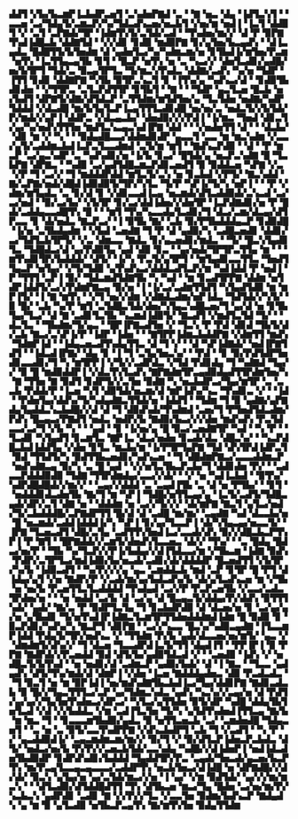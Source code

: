 ▟▟▜▝▞▙▞▙▃▆▛▐▃▙▟▛▃▅▜▝▃▚▟▅▛▇▟▝▃▝▝▇▝▅▃▝▟▄▝▐▟▜▃▚▜▝▝▃▃▅▝▃▞▜▟▄▜▞▃▆▃▛▞▚▞▜▟▃▟▚▃▅▞▅▃▙▜▝▞▅▞▆▝▅▟▐▝▐▃▜▝▟▟▉▜▝▞▝▃▜▝▃▛▇▟▞▜▛▝▐▟▆▜▚▜▞▃▜▟▞▃▟▝▝▜▚▟▅▞▆▞▞▝▟▝▛▝▉▛▇▜▚▟▐▟█▃▙▝▟▟▇▜▟▝▝▞▞▟▊▝▊▟▉▝▆▟▉▛▇▝▊▞▄▜▅▞▙▃▄▟▚▝▝▟▐▃▄▟▃▝█▟█▜▜▞▙▜▅▟▆▝▟▝▄▟▅▜▃▞▚▞▚▟▆▃▆▞▅▝▊▜▙▟▐▞▆▜▅▞▛▃▆▝▅▜▚▝▐▃▜▜▄▃▄▜▙▝▊▜▝▝█▃▛▝▅▜▚▝▅▝▃▝▚▃▞▞▝▟▅▜▃▟▊▞▄▟█▞▅▞▙▜▛▜▝▜▟▞▃▝▉▃▄▜▛▜▃▝▜▞▆▃▚▜▚▟▃▝▟▟▇▞▃▟▚▝▚▞▅▝▜▟▛▝▐▜▜▝▊▟▊▝▟▟▇▛▇▝▚▜▙▝▉▜▛▃▚▃▜▝▊▝▐▜▚▞▄▝▚▟▚▃▞▟▝▝▊▟▉▜▙▟▊▟▅▝▝▞▜▜▛▃▝▃▜▃▛▟▜▜▛▝▊▜▙▜▝▝▇▝▝▝▜▟▛▝▄▃▜▃▅▝█▃▙▝▅▞▙▟▜▝▟▛▇▜▞▟▇▞▟▜▟▃▛▝▃▜▜▟▆▞▆▜▟▜▅▞▄▝▜▃▜▟▅▝▅▟▇▞▚▟▛▜▟▟▟▝▞▟▃▟█▝▆▞▙▜▄▜▃▛▐▃▄▜▜▜▃▟▊▟█▝▅▞▅▞▃▝▅▟▃▜▞▞▙▜▟▞▛▞▆▟▞▞▄▛▐▝▟▟▛▃▝▞▟▃▄▃▙▞▝▟▅▟▉▞▞▞▛▟▐▝▐▞▆▃▝▜▅▟▝▟▊▃▜▞▄▞▚▞▅▟▚▜▜▜▅▝▆▟▜▃▚▃▄▃▚▟▐▛▇▝▟▟▝▝▝▞▅▟▅▜▜▝▟▝▝▝▟▃▙▞▝▟▊▝▆▝▞▝▚▝▝▝▉▟▄▟█▃▃▞▟▟▆▟▊▟▛▝▄▃▃▜▝▃▃▝▆▝▆▃▚▟▆▝▞▃▃▞▄▜▞▃▟▟▆▃▙▟▐▃▛▃▜▃▃▟▆▟▝▃▜▞▆▝▆▜▝▝▇▟▚▃▛▟▉▝▝▟▝▝▛▝▆▃▛▝▃▞▄▃▚▟▛▝▃▝▚▟▚▟▊▞▅▝▐▞▙▝▊▃▞▝█▜▟▞▄▝▅▃▛▃▚▟▇▝█▝▜▃▙▛▇▝▟▛▇▃▝▝▚▟▉▝▃▞▄▟▜▟█▃▆▃▛▟▊▃▅▟▜▝▉▝▉▟▟▃▅▝▚▛▇▝▞▃▝▞▛▝▜▝▃▞▞▝▜▝▆▟▟▟▛▟▟▝▆▜▃▜▞▃▚▝▅▝▊▃▙▟▝▞▛▜▞▝▇▃▚▟▟▝▇▞▃▛▇▞▅▟▞▟█▟▐▟▉▟▉▜▞▜▛▞▚▜▃▝▜▞▛▝▚▛▐▞▜▞▚▝▅▛▐▝▝▝▛▝▞▟▆▞▆▜▄▟▃▝▃▝▊▞▟▝▊▝▞▟▊▃▃▟▐▃▄▝▅▃▆▟▞▟▜▃▟▟▉▟▞▃▚▃▟▝▃▞▃▞▅▟▝▝▉▞▃▞▙▞▝▞▙▜▛▝▊▞▃▞▟▟▐▟▅▞▞▟▅▜▛▝▐▃▛▟▇▟▊▞▅▝▛▝█▟▞▃▟▟▄▃▃▟█▜▚▝█▝▝▝▆▜▝▜▚▞▚▃▃▟▄▜▃▟▊▞▜▝▟▃▞▃▆▞▟▃▄▞▟▜▛▃▃▝▊▝▟▞▅▟▃▝▇▃▛▃▞▝▐▝▉▜▙▝▇▞▝▃▙▝▉▞▛▜▙▟▟▟▄▃▛▝▊▟▉▟█▝▐▞▅▝▃▜▙▟▄▟▆▝▝▞▙▟▝▃▅▟▇▝▜▝▛▝▟▝▄▟▉▞▚▝▃▟█▃▅▟▊▝▟▟▊▞▃▞▜▟▜▃▙▜▛▜▞▝▞▃▝▟▆▃▃▝▇▟▃▝▊▞▄▃▅▟▊▞▆▟▃▝▝▜▞▝█▃▚▜▄▟▊▜▃▝▜▟█▟▃▞▟▝▄▞▛▟▉▜▄▝▄▟▝▟▉▝▊▃▝▝▄▞▅▟▞▜▛▜▛▃▜▜▄▝▆▝▝▝▆▜▚▟▊▜▛▞▙▟▟▟▞▝▟▜▞▝▐▞▚▝▛▃▜▞▄▜▛▜▝▝▆▜▄▟▊▃▃▜▜▃▝▜▅▟▜▜▄▃▛▝▅▜▄▞▝▞▜▞▜▟▉▝▄▜▚▟▚▃▞▟▟▟▃▟▜▃▛▞▆▝▚▟▐▟▟▝▛▝▅▟▐▝▛▝▜▜▜▝▃▛▐▝▉▞▝▜▟▃▆▟▜▟▇▜▙▝▚▝▚▟▝▝▆▝▊▃▟▜▛▛▇▝▟▟▆▝▅▜▟▛▐▟▟▜▞▃▞▞▛▟▆▛▇▃▄▝▉▞▅▝▐▝▐▞▃▞▃▟▆▜▜▟▜▝▚▜▄▟▜▟▉▝▆▝▆▛▐▜▞▝▐▝▇▝▆▜▚▝▝▞▜▝▅▞▞▟▆▝▞▟▇▟▃▟▆▞▅▛▐▟▃▝▜▟▜▟▞▞▚▜▞▝▉▝█▞▝▃▙▝▚▞▛▝▆▜▝▃▜▟█▃▜▟▞▟▅▞▚▜▄▃▚▟█▃▅▞▜▝▄▞▟▝▅▝▊▜▙▜▄▞▜▃▞▝▟▝▇▝▃▟▊▜▃▜▙▝▚▃▆▟▐▟▉▜▞▝▇▃▟▜▝▞▆▟▜▃▜▟▝▜▞▝▝▟▃▜▃▝▝▜▙▟▆▞▜▞▄▃▝▝█▛▐▛▇▃▟▜▅▝▞▝▜▃▚▝▛▝▛▟▝▟▊▟▝▜▙▜▞▟▞▃▙▝▇▃▞▃▚▛▐▞▛▝▐▟▛▝▐▟▅▝▝▝▇▜▛▛▐▟▆▃▙▟▟▛▇▝▞▟▆▜▜▝▆▟▚▝▜▟▆▛▐▟▝▝▐▟▄▃▅▃▟▜▚▟▄▜▜▃▝▟▝▜▝▞▝▝▟▝▚▛▐▟▇▟▞▝▅▟▐▛▇▜▟▜▝▝▐▟▃▟▐▛▇▞▝▟▄▝▊▝▐▝▜▝▃▜▄▜▅▃▚▞▝▝▛▟▝▝▊▝▉▞▛▟▜▟▛▜▅▟▊▃▃▟▊▞▜▝▚▝▆▜▛▛▐▝▞▜▞▞▃▟▛▟▃▝▞▜▟▝▛▟▊▟▄▝▜▝▚▟▇▟▝▜▄▞▞▝▉▝█▝▆▟▉▟▟▛▐▝▞▟▃▜▚▜▃▟▚▝▇▛▇▟▆▜▛▃▄▟▉▟▄▟▜▜▛▟▆▜▅▞▚▝▇▝▜▜▅▝▇▝▉▟▜▝▊▟▛▜▞▞▃▜▅▝▉▟▇▝▚▝▅▃▙▟▛▃▞▜▄▞▆▜▛▝▃▝▃▃▙▝▛▟▟▞▛▝▐▃▅▝▚▜▝▟▉▜▟▞▅▃▆▞▟▝▆▛▐▟▚▞▚▃▝▜▚▟▊▃▝▞▝▝▐▟▝▝▛▟▅▜▄▞▟▟▚▞▜▞▚▟▄▟▇▃▜▜▟▞▅▝▐▟▟▜▝▝▜▟▆▝▜▝▉▝▄▟▇▞▄▛▇▟▄▜▄▟▟▃▚▃▙▟█▞▞▟▝▟▝▜▝▟▉▟▚▟▞▜▚▟▆▟▝▃▅▞▜▝▛▜▅▟▜▟▃▟▆▞▛▟▚▝█▃▄▃▞▛▇▟▜▝▅▟▃▝▅▟▛▞▙▝▇▟▉▞▙▃▞▞▞▟▅▝▆▟▚▟▚▝▛▃▜▟▃▃▞▃▞▜▝▞▙▝▚▝▝▝▄▟▝▝▊▝▐▞▅▞▄▝█▝▉▃▞▃▅▟▇▜▛▝▚▟▝▝▚▝▛▝▝▜▃▟▊▝▚▜▄▟▜▝▊▃▆▜▃▝▇▛▐▃▝▟▃▞▅▟▅▝▊▃▟▞▟▃▝▟█▃▚▞▝▝▚▃▛▟█▃▙▟▐▟▟▜▄▝▞▟▅▝▊▜▃▝▆▃▙▞▆▝▐▞▛▜▛▜▄▛▇▝▜▟▝▟▚▜▛▟▐▟▛▃▜▝▉▟▝▜▜▟▜▞▚▝▉▟▜▜▙▃▅▟▊▞▚▟▚▃▅▝▝▜▝▟█▟▆▛▇▃▞▃▃▃▟▟▆▃▛▝▅▟▚▟▇▃▄▝▉▞▚▝▃▝█▝▄▟▝▝▞▞▅▜▃▜▙▃▛▃▙▞▜▝▟▟▊▟▅▝▛▞▝▝▃▟▃▃▛▟▟▟▉▟▉▝▜▟▇▝▜▜▛▟▆▟▄▞▃▃▞▞▟▞▝▝▞▝▅▝▚▟▐▃▙▟▝▝▉▜▚▞▚▟▛▟█▟█▟▞▞▆▞▞▝▝▃▄▞▞▟▟▟▝▃▝▃▄▟▐▜▙▝▃▝▟▝▅▝▛▜▙▞▝▝▊▜▝▝▅▟▟▟▊▟▃▟▅▜▙▝▇▞▜▝▆▝▚▛▐▝▜▟█▞▅▜▜▃▄▞▄▝▐▃▜▞▃▟▜▞▜▟█▃▄▟▞▟▛▞▃▜▝▟▇▝▅▝▝▟▟▟▆▝▅▝▃▞▞▜▞▞▞▝▟▞▆▛▇▝▇▃▜▝▄▜▃▞▅▟▞▜▞▃▙▟▟▟█▞▃▛▇▟▛▜▜▝█▞▟▝▟▝▃▟█▝▆▞▆▞▝▃▄▟▇▝▚▟▝▟▃▃▙▞▅▝█▝▅▃▆▟▞▃▟▟▐▟▟▟▐▞▚▝▚▛▐▝▊▞▄▞▜▃▃▛▐▝▟▞▚▜▄▃▄▞▅▃▃▜▞▝▐▛▇▝▜▃▅▃▟▜▝▟█▞▃▜▄▝▃▟▜▜▚▜▅▟▐▃▞▃▃▟▞▟▚▝▉▞▞▟█▃▙▃▛▜▚▛▐▝▛▝▇▜▝▝█▛▇▟▟▞▞▃▆▜▞▟▅▟▚▜▃▃▅▃▝▟▞▞▝▜▚▞▝▝▃▝█▟▄▝█▟▃▞▅▞▛▝▝▜▙▝▚▞▜▃▛▞▞▛▐▞▙▟▄▞▞▟▐▜▟▃▃▞▆▝▞▜▙▃▆▝▐▟▇▝▉▟▚▝▛▟▛▞▃▜▛▜▃▞▆▟▐▟▉▞▙▞▅▃▟▞▃▟▊▞▟▞▟▟▟▟▛▝█▃▅▟▜▜▝▞▙▜▛▞▚▞▙▝▐▟▉▃▟▜▝▝▚▞▛▞▞▞▄▝▄▃▝▃▆▟▟▃▙▝▆▟▝▃▛▝▊▜▛▝█▝▛▜▝▟▐▟▄▞▄▜▝▞▅▝▇▟▛▞▛▝▞▃▟▞▆▞▄▞▙▟▃▟▚▞▙▝▟▞▄▜▃▟▚▃▅▝▆▝▞▜▙▝▅▝▅▞▙▝▛▃▅▜▜▃▜▃▟▟▟▟▝▜▚▟▄▟▝▃▞▞▛▝▛▃▛▃▅▜▙▝▞▃▃▞▃▟▃▜▛▟▅▞▅▝▝▝▅▝▅▟▟▝▃▞▙▝▟▝▃▞▄▝▟▝█▃▄▃▜▞▟▟▄▞▛▞▟▟▚▝▉▜▜▜▚▟▞▝▄▟▞▝▇▞▃▝▛▝▉▟▛▜▃▜▄▝▜▝▊▃▙▟▛▟▉▝▟▝▟▃▅▞▅▝▊▝▃▞▄▞▄▞▅▝▄▜▙▟▊▝▜▞▅▜▚▟▐▛▐▟▇▃▜▃▆▜▛▜▜▟▅▟▟▟▆▟▐▟▆▝█▝▉▟▉▝▊▝▉▃▛▟▊▞▚▟▚▞▚▝▇▃▛▜▝▟▊▛▇▝▝▃▞▞▚▃▃▝█▃▚▞▚▟▉▃▄▟▇▝▐▜▃▃▆▛▐▟▟▝▛▟▄▜▞▜▛▞▅▟▚▃▝▞▝▜▜▟▆▝▛▞▙▝▄▟▞▟▃▃▅▞▅▞▆▜▞▝▄▃▝▞▝▟▆▟▆▜▞▟▚▞▞▝▜▝▟▃▅▝▜▃▃▟▛▟▐▃▜▞▜▜▝▟▄▟▐▜▝▝▛▛▐▛▐▝▉▝▛▛▇▝▇▟▛▟▞▞▛▃▅▟▟▝▉▟▝▟▜▞▙▞▄▟▉▜▟▃▟▝▞▝▝▃▅▟▉▝▐▟▚▝▞▝▅▟█▃▜▞▙▜▚▟▝▝▅▝▅▟▊▞▟▝▃▟▆▃▛▝▄▟▉▞▙▟▞▝▟▝▐▝▇▃▝▝▜▃▃▝▄▟▄▟▚▝▟▜▞▜▚▞▆▟▞▟▝▟▆▛▐▝▞▟▅▝▐▃▅▝▇▟▟▟▄▟▅▃▝▟▉▝▛▃▟▃▟▃▝▝▜▝▉▃▜▝▅▝▆▝▉▛▐▟▐▝▅▞▆▟▚▟▇▜▙▃▙▟▐▃▞▜▄▞▟▟▊▛▇▝▇▟▊▃▟▃▙▝▉▝█▞▞▜▄▃▜▜▜▃▞▃▛▝▄▞▜▟▆▃▚▟▃▝▄▟▚▝▚▃▚▞▞▃▄▞▅▝▟▝▛▟▜▞▄▞▄▞▞▜▄▜▅▜▚▟▅▃▞▟▛▃▞▝▚▜▃▞▄▜▜▟▅▝▉▜▞▟▛▝▚▟█▝▟▟▄▜▙▜▅▜▃▟▝▞▟▝▞▞▙▟▟▃▝▞▆▝▃▟▐▜▃▜▅▝▜▞▚▝▄▜▟▜▚▟▅▟▐▜▜▃▄▝▇▞▙▝▆▝▆▃▝▜▝▝▊▃▃▃▆▜▙▟▉▞▄▟▃▝▉▝▅▜▜▃▅▃▙▝▃▞▝▃▆▟▅▟█▝▜▟▄▃▅▜▝▝▃▝▅▝▃▝▉▜▞▃▃▜▚▟▛▛▇▝▞▟▚▃▙▟▛▜▝▃▙▝▜▝▞▃▟▜▝▝▚▝▛▝▞▝▄▃▟▟▉▟▐▞▝▃▄▃▆▟▆▃▆▞▆▞▞▝▉▞▜▝▞▝▉▞▟▜▃▛▐▟▅▃▛▃▙▟▃▝▟▜▞▝▅▟▃▞▅▞▙▝▛▞▛▞▞▃▅▃▙▜▟▞▃▃▚▟▄▝▚▟█▞▞▟▐▟▅▛▐▝▅▟▐▟▃▟▅▜▙▟▉▟▛▝▊▟▛▟▚▟▊▞▙▟▟▟▝▜▄▟▟▜▛▞▛▃▝▃▄▟▞▜▅▃▟▞▄▃▅▞▙▃▛▜▚▝▆▞▛▃▄▜▃▃▄▃▄▃▃▃▞▃▟▟▛▜▚▝▅▃▙▜▅▃▞▟▐▟█▝▅▝▟▛▇▟█▞▞▟▞▟▞▝▉▃▚▝▄▜▄▞▅▝▄▞▃▜▟▞▆▃▞▞▅▝▐▝▄▞▝▞▆▝▉▟▜▟▞▝▄▞▞▞▆▞▆▃▚▝▝▝▟▜▃▟▉▞▟▜▟▟█▟▜▜▝▜▚▝▟▜▙▃▅▝▆▃▞▜▄▝█▟▅▝▃▞▅▞▆▞▛▞▚▃▙▃▚▝▄▟▛▟▊▝▃▟▊▝▇▝▞▞▛▞▞▜▃▝▞▃▃▜▅▝▉▟▆▞▙▟▚▃▛▝▇▟▄▟▚▝▄▝▆▝▉▝▄▜▃▟▉▝▅▜▙▃▛▃▄▜▚▝▇▞▆▜▚▜▅▝▉▟▄▜▜▟▆
